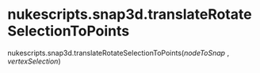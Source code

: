 # nukescripts.snap3d.translateRotateSelectionToPoints
nukescripts.snap3d.translateRotateSelectionToPoints(_nodeToSnap_ , _vertexSelection_)